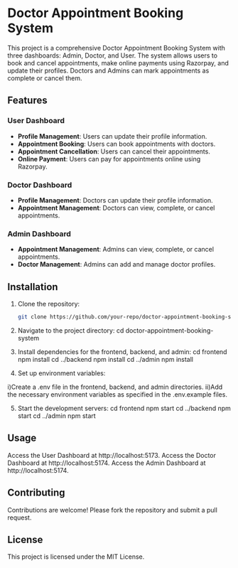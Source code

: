# Doctor Appointment Booking System

This project is a comprehensive Doctor Appointment Booking System with three dashboards: Admin, Doctor, and User. The system allows users to book and cancel appointments, make online payments using Razorpay, and update their profiles. Doctors and Admins can mark appointments as complete or cancel them.

## Features

### User Dashboard
- **Profile Management**: Users can update their profile information.
- **Appointment Booking**: Users can book appointments with doctors.
- **Appointment Cancellation**: Users can cancel their appointments.
- **Online Payment**: Users can pay for appointments online using Razorpay.

### Doctor Dashboard
- **Profile Management**: Doctors can update their profile information.
- **Appointment Management**: Doctors can view, complete, or cancel appointments.

### Admin Dashboard
- **Appointment Management**: Admins can view, complete, or cancel appointments.
- **Doctor Management**: Admins can add and manage doctor profiles.

## Installation

1. Clone the repository:
   ```sh
   git clone https://github.com/your-repo/doctor-appointment-booking-system.git
2. Navigate to the project directory:
   cd doctor-appointment-booking-system
3. Install dependencies for the frontend, backend, and admin:
   cd frontend
  npm install
  cd ../backend
  npm install
  cd ../admin
  npm install

4. Set up environment variables:

i)Create a .env file in the frontend, backend, and admin directories.
ii)Add the necessary environment variables as specified in the .env.example files.

5. Start the development servers:
   cd frontend
  npm start
  cd ../backend
  npm start
  cd ../admin
  npm start


## Usage
Access the User Dashboard at http://localhost:5173.
Access the Doctor Dashboard at http://localhost:5174.
Access the Admin Dashboard at http://localhost:5174.

## Contributing
Contributions are welcome! Please fork the repository and submit a pull request.

## License
This project is licensed under the MIT License.

 
